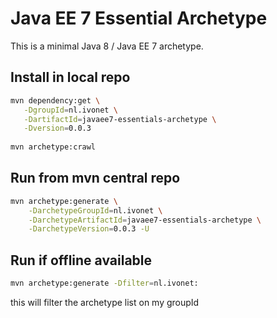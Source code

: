 # Java EE 7 Essential Archetype


This is a minimal Java 8 / Java EE 7 archetype.

## Install in local repo

```bash
mvn dependency:get \
   -DgroupId=nl.ivonet \
   -DartifactId=javaee7-essentials-archetype \
   -Dversion=0.0.3
   
mvn archetype:crawl   
```

## Run from mvn central repo

```bash
mvn archetype:generate \
    -DarchetypeGroupId=nl.ivonet \
    -DarchetypeArtifactId=javaee7-essentials-archetype \
    -DarchetypeVersion=0.0.3 -U
```

## Run if offline available

```bash
mvn archetype:generate -Dfilter=nl.ivonet:
```

this will filter the archetype list on my groupId
